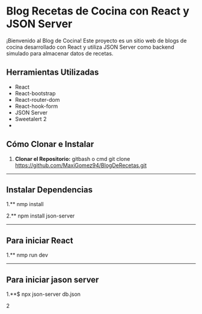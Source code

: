 # Blog  Recetas de Cocina con React y JSON Server

¡Bienvenido al Blog de Cocina! Este proyecto es un sitio web de blogs de cocina desarrollado con React y utiliza JSON Server como backend simulado para almacenar datos de recetas.

## Herramientas Utilizadas

- React
- React-bootstrap
- React-router-dom
- React-hook-form
- JSON Server
- Sweetalert 2
- 

## Cómo Clonar e Instalar

1. **Clonar el Repositorio:**
   gitbash o cmd
   git clone https://github.com/MaxiGomez94/BlogDeRecetas.git
<hr>

## Instalar Dependencias

1.** nmp install

2.** npm install json-server

<hr>

## Para iniciar React 
1.** nmp run dev
 
<hr>

## Para iniciar jason server
1.**$ npx json-server db.json

2